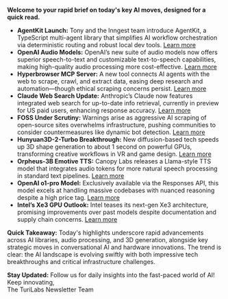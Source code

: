 **Welcome to your rapid brief on today's key AI moves, designed for a quick read.**  

- **AgentKit Launch:** Tony and the Inngest team introduce AgentKit, a TypeScript multi-agent library that simplifies AI workflow orchestration via deterministic routing and robust local dev tools. [Learn more](https://github.com/inngest/agent-kit)  
- **OpenAI Audio Models:** OpenAI’s new suite of audio models now offers superior speech-to-text and customizable text-to-speech capabilities, making high-quality audio processing more cost-effective. [Learn more](https://www.openai.fm/)  
- **Hyperbrowser MCP Server:** A new tool connects AI agents with the web to scrape, crawl, and extract data, easing deep research and automation—though ethical scraping concerns persist. [Learn more](https://github.com/hyperbrowserai/mcp)  
- **Claude Web Search Update:** Anthropic’s Claude now features integrated web search for up-to-date info retrieval, currently in preview for US paid users, enhancing response accuracy. [Learn more](https://www.anthropic.com/news/web-search)  
- **FOSS Under Scrutiny:** Warnings arise as aggressive AI scraping of open-source sites overwhelms infrastructure, pushing communities to consider countermeasures like dynamic bot detection. [Learn more](https://thelibre.news/foss-infrastructure-is-under-attack-by-ai-companies/)  
- **Hunyuan3D-2-Turbo Breakthrough:** New diffusion-based tech speeds up 3D shape generation to about 1 second on powerful GPUs, transforming creative workflows in VR and game design. [Learn more](https://github.com/Tencent/Hunyuan3D-2/commit/baab8ba18e46052246f85a2d0f48736586b84a33)  
- **Orpheus-3B Emotive TTS:** Canopy Labs releases a Llama-style TTS model that integrates audio tokens for more natural speech processing in standard text pipelines. [Learn more](https://canopylabs.ai/model-releases)  
- **OpenAI o1-pro Model:** Exclusively available via the Responses API, this model excels at handling massive codebases with nuanced reasoning despite a high price tag. [Learn more](https://platform.openai.com/docs/models/o1-pro)  
- **Intel’s Xe3 GPU Outlook:** Intel teases its next-gen Xe3 architecture, promising improvements over past models despite documentation and supply chain concerns. [Learn more](https://chipsandcheese.com/p/looking-ahead-at-intels-xe3-gpu-architecture)  

**Quick Takeaway:** Today's highlights underscore rapid advancements across AI libraries, audio processing, and 3D generation, alongside key strategic moves in conversational AI and hardware innovations. The trend is clear: the AI landscape is evolving swiftly with both impressive tech breakthroughs and critical infrastructure challenges.  

**Stay Updated:** Follow us for daily insights into the fast-paced world of AI! Keep innovating,  
The TuriLabs Newsletter Team